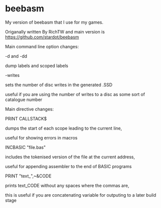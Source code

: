 # beebasm
My version of beebasm that I use for my games.

Origanally written By RichTW and main version is https://github.com/stardot/beebasm

Main command line option changes:


-d and -dd

dump labels and scoped labels


-writes

sets the number of disc writes in the generated .SSD

useful if you are using the number of writes to a disc as some sort of catalogue number


Main directive changes:


PRINT CALLSTACK$

dumps the start of each scope leading to the current line,

useful for showing errors in macros


INCBASIC "file.bas"

includes the tokenised version of the file at the current address,

useful for appending assembler to the end of BASIC programs


PRINT "text_",~&CODE

prints text_CODE without any spaces where the commas are,

this is useful if you are concatenating variable for outputing to a later build stage
